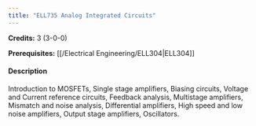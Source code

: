 ```yaml
---
title: "ELL735 Analog Integrated Circuits"
---
```

**Credits:** 3 (3-0-0)

**Prerequisites:** [[/Electrical Engineering/ELL304|ELL304]]

#### Description
Introduction to MOSFETs, Single stage amplifiers, Biasing circuits, Voltage and Current reference circuits, Feedback analysis, Multistage amplifiers, Mismatch and noise analysis, Differential amplifiers, High speed and low noise amplifiers, Output stage amplifiers, Oscillators.
